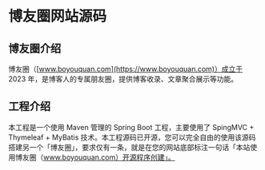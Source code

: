 # 博友圈网站源码

## 博友圈介绍

博友圈（[www.boyouquan.com](https://www.boyouquan.com)）成立于 2023 年，是博客人的专属朋友圈，提供博客收录、文章聚合展示等功能。

## 工程介绍

本工程是一个使用 Maven 管理的 Spring Boot 工程，主要使用了 SpingMVC + Thymeleaf + MyBatis 技术。本工程源码已开源，您可以完全自由的使用该源码搭建另一个「博友圈」，要求仅有一条，就是在您的网站底部标注一句话「本站使用博友圈（www.boyouquan.com）开源程序创建」。

